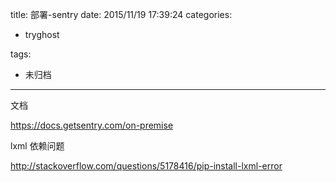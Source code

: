 title: 部署-sentry
date: 2015/11/19 17:39:24
categories:
 - tryghost

tags:
 - 未归档 



---

文档

https://docs.getsentry.com/on-premise

lxml 依赖问题

http://stackoverflow.com/questions/5178416/pip-install-lxml-error



